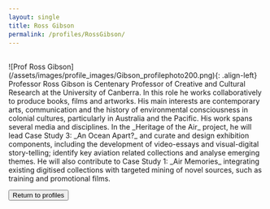 ```yaml
---
layout: single
title: Ross Gibson
permalink: /profiles/RossGibson/
---
```

<br/>
![Prof Ross Gibson](/assets/images/profile_images/Gibson_profilephoto200.png){: .align-left}
<br/>
Professor Ross Gibson is Centenary Professor of Creative and Cultural Research at the University of Canberra.  In this role he works collaboratively to produce books, films and artworks. His main interests are contemporary arts, communication and the history of environmental consciousness in colonial cultures, particularly in Australia and the Pacific. His work spans several media and disciplines. In the _Heritage of the Air_ project, he will lead Case Study 3: _An Ocean Apart?_ and curate and design exhibition components, including the development of video-essays and visual-digital story-telling; identify key aviation related collections and analyse emerging themes. He will also contribute to Case Study 1: _Air Memories_ integrating existing digitised collections with targeted mining of novel sources, such as training and promotional films.

<p><a href="http://www.heritageoftheair.org.au/testprofiles"><button class="button">Return to profiles</button></a></p>
